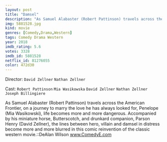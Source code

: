 ```yaml
---
layout: post
title: "Damsel"
description: "As Samuel Alabaster (Robert Pattinson) travels across the American Frontier, on a journey to marry the love he has always looked for, Penelope (Mia Wasikowski), life becomes more and more dangerous. Accompanied by his miniature horse, Butterscotch, and drunkard companion, Parson Henry (David Zellner), the lines between hero, villain and damsel in distress become more and more blurred in this comic.."
img: 5881528.jpg
kind: movie
genres: [Comedy,Drama,Western]
tags: Comedy Drama Western 
year: 2018
imdb_rating: 5.6
votes: 3328
imdb_id: 5881528
netflix_id: 81276055
color: 472d30
---
```

Director: `David Zellner` `Nathan Zellner`  

Cast: `Robert Pattinson` `Mia Wasikowska` `David Zellner` `Nathan Zellner` `Joseph Billingiere` 

As Samuel Alabaster (Robert Pattinson) travels across the American Frontier, on a journey to marry the love he has always looked for, Penelope (Mia Wasikowski), life becomes more and more dangerous. Accompanied by his miniature horse, Butterscotch, and drunkard companion, Parson Henry (David Zellner), the lines between hero, villain and damsel in distress become more and more blurred in this comic reinvention of the classic western movie.::DeAlan Wilson www.ComedyE.com